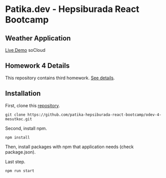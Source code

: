 # Patika.dev - Hepsiburada React Bootcamp

## Weather Application

[Live Demo](https://silly-leakey-0f754c.netlify.app/) soCloud
## Homework 4 Details

This repository contains third homework. [See details](https://github.com/patika-hepsiburada-react-bootcamp/odevler/tree/main/odev4).

## Installation

First, clone this [repository](https://github.com/patika-hepsiburada-react-bootcamp/odev-4-mesutkoc.git).

`git clone https://github.com/patika-hepsiburada-react-bootcamp/odev-4-mesutkoc.git`

Second, install npm.

`npm install`

Then, install packages with npm that application needs (check package.json).

Last step.

`npm run start`
